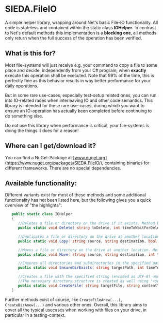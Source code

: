 # SIEDA.FileIO

A simple helper library, wrapping around Net's basic File-IO functionality. All code is stateless and contained within the static class **IOHelper**.
In contrast to Net's default methods this implementation is a **blocking one**, all methods only return when the full success of the operation has been verified.

## What is this for?

Most file-systems will just receive e.g. your command to copy a file to some place and decide, independently from your C# program, when **exactly** execute this operation shall be executed. Note that 99% of the time, this is perfectly fine as this behavior results in way better performance for your daily operations.

But in some rare use-cases, especially test-setup related ones, you can run into IO-related races when interleaving IO and other code semantics. This library is intended for these rare use-cases, during which you want to ensure an IO-operation has actually been completed before continuing to do something else.

Do not use this library when performance is critical, your file-systems is doing the things it does for a reason!

## Where can I get/download it?

You can find a NuGet-Package at [www.nuget.org](https://www.nuget.org/packages/SIEDA.FileIO/), containing binaries for different frameworks. There are no special dependencies.

## Available functionality:

Different variants exist for most of these methods and some additional functionality has not been listed here, but the following gives you a quick overview of "the highlights":

```csharp
   public static class IOHelper
   {
      //Deletes a file or directory on the drive if it exists. Method blocks until the deletion is being performed by the OS (or the timeout is reached).   
      public static void Delete( string toDelete, int timeToWaitForDeletionInSeconds = 20 ) { /* ... */ }

      //Duplicates a file or directory on the drive at another location. Method blocks until the copy is finished by the OS (or the timeout is reached).
      public static void Copy( string source, string destination, bool replace = false, int timeToWaitForCopyInSeconds = 20 ) { /* ... */ }

      //Moves a file or directory on the drive at another location. Method blocks until the movement of said target is finished by the OS (or the timeout is reached).
      public static void Move( string source, string destination, int timeToWaitForMoveInSeconds = 20 ) { /* ... */ }

      //Ensures all directories and subdirectories in the specified path exist, creating them if necessary.
      public static void EnsureDirExists( string targetPath, int timeToWaitInSeconds = 20 ) { /* ... */ }

      //Creates a file with the specified string (encoded as UTF-8) under the given path, unless that file already exists!
      //The necessary directory structure is created as well using '<see cref="EnsureDirExists"/>'.
      public static void CreateFile( string targetFile, string contentToWrite, int timeToWaitInSeconds = 20 ) { /* ... */ }
   }
```

Further methods exist of course, like `CreateFileAnew(...)`, `CreateDirAnew(...)` and various other ones. Overall, this library aims to cover all the typical usecases when working with files on your drive, in particular in a testing-context.
